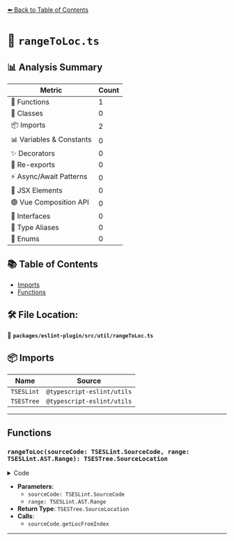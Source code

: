 [⬅️ Back to Table of Contents](../../../../index.md)

# 📄 `rangeToLoc.ts`

## 📊 Analysis Summary

| Metric | Count |
|--------|-------|
| 🔧 Functions | 1 |
| 🧱 Classes | 0 |
| 📦 Imports | 2 |
| 📊 Variables & Constants | 0 |
| ✨ Decorators | 0 |
| 🔄 Re-exports | 0 |
| ⚡ Async/Await Patterns | 0 |
| 💠 JSX Elements | 0 |
| 🟢 Vue Composition API | 0 |
| 📐 Interfaces | 0 |
| 📑 Type Aliases | 0 |
| 🎯 Enums | 0 |

## 📚 Table of Contents

- [Imports](#imports)
- [Functions](#functions)

## 🛠️ File Location:
📂 **`packages/eslint-plugin/src/util/rangeToLoc.ts`**

## 📦 Imports

| Name | Source |
|------|--------|
| `TSESLint` | `@typescript-eslint/utils` |
| `TSESTree` | `@typescript-eslint/utils` |


---

## Functions

### `rangeToLoc(sourceCode: TSESLint.SourceCode, range: TSESLint.AST.Range): TSESTree.SourceLocation`

<details><summary>Code</summary>

```ts
export function rangeToLoc(
  sourceCode: TSESLint.SourceCode,
  range: TSESLint.AST.Range,
): TSESTree.SourceLocation {
  return {
    end: sourceCode.getLocFromIndex(range[1]),
    start: sourceCode.getLocFromIndex(range[0]),
  };
}
```
</details>

- **Parameters**:
  - `sourceCode: TSESLint.SourceCode`
  - `range: TSESLint.AST.Range`
- **Return Type**: `TSESTree.SourceLocation`
- **Calls**:
  - `sourceCode.getLocFromIndex`

---